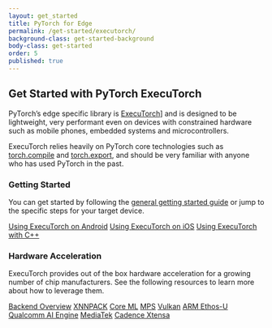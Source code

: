 ```yaml
---
layout: get_started
title: PyTorch for Edge
permalink: /get-started/executorch/
background-class: get-started-background
body-class: get-started
order: 5
published: true
---
```


## Get Started with PyTorch ExecuTorch

PyTorch’s edge specific library is [ExecuTorch](https://github.com/pytorch/executorch/)] and is designed to be lightweight, very performant even on devices with constrained hardware such as mobile phones, embedded systems and microcontrollers.

ExecuTorch relies heavily on PyTorch core technologies such as [torch.compile](https://pytorch.org/docs/stable/torch.compiler.html) and [torch.export](https://pytorch.org/docs/main/export.html), and should be very familiar with anyone who has used PyTorch in the past.

### Getting Started
You can get started by following the [general getting started guide](https://pytorch.org/executorch/stable/getting-started.html#) or jump to the specific steps for your target device.

[Using ExecuTorch on Android](https://pytorch.org/executorch/stable/using-executorch-android.html)
[Using ExecuTorch on iOS](https://pytorch.org/executorch/stable/using-executorch-ios.html)
[Using ExecuTorch with C++](https://pytorch.org/executorch/stable/using-executorch-cpp.html)

### Hardware Acceleration
ExecuTorch provides out of the box hardware acceleration for a growing number of chip manufacturers. See the following resources to learn more about how to leverage them.

[Backend Overview](https://pytorch.org/executorch/stable/backends-overview.html)
[XNNPACK](https://pytorch.org/executorch/stable/backends-xnnpack.html)
[Core ML](https://pytorch.org/executorch/stable/backends-coreml.html)
[MPS](https://pytorch.org/executorch/stable/backends-mps.html)
[Vulkan](https://pytorch.org/executorch/stable/backends-vulkan.html)
[ARM Ethos-U](https://pytorch.org/executorch/stable/backends-arm-ethos-u.html)
[Qualcomm AI Engine](https://pytorch.org/executorch/stable/backends-qualcomm.html)
[MediaTek](https://pytorch.org/executorch/stable/backends-mediatek.html)
[Cadence Xtensa](https://pytorch.org/executorch/main/backends-cadence.html)


<script page-id="mobile" src="{{ site.baseurl }}/assets/menu-tab-selection.js"></script>
<script src="{{ site.baseurl }}/assets/get-started-sidebar.js"></script>
